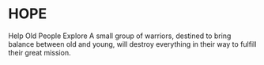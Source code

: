 # HOPE
Help Old People Explore
A small group of warriors, destined to bring balance between old and young, will destroy everything in their way to fulfill their great mission.